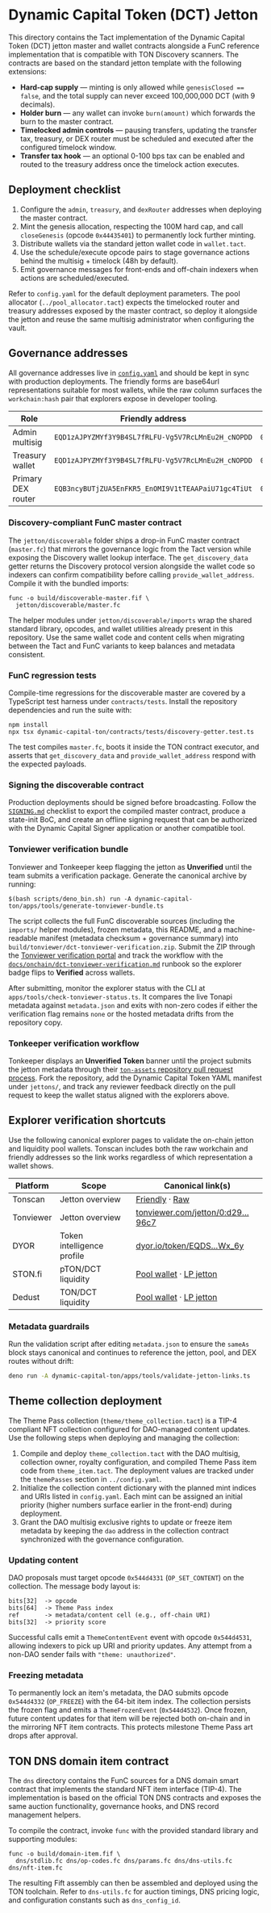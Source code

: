 # Dynamic Capital Token (DCT) Jetton

This directory contains the Tact implementation of the Dynamic Capital Token
(DCT) jetton master and wallet contracts alongside a FunC reference
implementation that is compatible with TON Discovery scanners. The contracts are
based on the standard jetton template with the following extensions:

- **Hard-cap supply** — minting is only allowed while `genesisClosed == false`,
  and the total supply can never exceed 100,000,000 DCT (with 9 decimals).
- **Holder burn** — any wallet can invoke `burn(amount)` which forwards the burn
  to the master contract.
- **Timelocked admin controls** — pausing transfers, updating the transfer tax,
  treasury, or DEX router must be scheduled and executed after the configured
  timelock window.
- **Transfer tax hook** — an optional 0-100 bps tax can be enabled and routed to
  the treasury address once the timelock action executes.

## Deployment checklist

1. Configure the `admin`, `treasury`, and `dexRouter` addresses when deploying
   the master contract.
2. Mint the genesis allocation, respecting the 100M hard cap, and call
   `closeGenesis` (opcode `0x44435401`) to permanently lock further minting.
3. Distribute wallets via the standard jetton wallet code in `wallet.tact`.
4. Use the schedule/execute opcode pairs to stage governance actions behind the
   multisig + timelock (48h by default).
5. Emit governance messages for front-ends and off-chain indexers when actions
   are scheduled/executed.

Refer to `config.yaml` for the default deployment parameters. The pool allocator
(`../pool_allocator.tact`) expects the timelocked router and treasury addresses
exposed by the master contract, so deploy it alongside the jetton and reuse the
same multisig administrator when configuring the vault.

## Governance addresses

All governance addresses live in [`config.yaml`](../config.yaml) and should be
kept in sync with production deployments. The friendly forms are base64url
representations suitable for most wallets, while the raw column surfaces the
`workchain:hash` pair that explorers expose in developer tooling.

| Role          | Friendly address                                                                 | Raw (`workchain:hash`)                                                    | Tonviewer link                                                                 |
| ------------- | -------------------------------------------------------------------------------- | ------------------------------------------------------------------------- | ------------------------------------------------------------------------------ |
| Admin multisig | `EQD1zAJPYZMYf3Y9B4SL7fRLFU-Vg5V7RcLMnEu2H_cNOPDD` | `0:f5cc024f6193187f763d07848bedf44b154f9583957b45c2cc9c4bb61ff70d38` | [tonviewer.com/EQD1z…NOPDD](https://tonviewer.com/EQD1zAJPYZMYf3Y9B4SL7fRLFU-Vg5V7RcLMnEu2H_cNOPDD) |
| Treasury wallet | `EQD1zAJPYZMYf3Y9B4SL7fRLFU-Vg5V7RcLMnEu2H_cNOPDD` | `0:f5cc024f6193187f763d07848bedf44b154f9583957b45c2cc9c4bb61ff70d38` | [tonviewer.com/EQD1z…NOPDD](https://tonviewer.com/EQD1zAJPYZMYf3Y9B4SL7fRLFU-Vg5V7RcLMnEu2H_cNOPDD) |
| Primary DEX router | `EQB3ncyBUTjZUA5EnFKR5_EnOMI9V1tTEAAPaiU71gc4TiUt` | `0:779dcc815138d9500e449c5291e7f12738c23d575b5310000f6a253bd607384e` | [tonviewer.com/EQB3n…TiUt](https://tonviewer.com/EQB3ncyBUTjZUA5EnFKR5_EnOMI9V1tTEAAPaiU71gc4TiUt) |

### Discovery-compliant FunC master contract

The `jetton/discoverable` folder ships a drop-in FunC master contract
(`master.fc`) that mirrors the governance logic from the Tact version while
exposing the Discovery wallet lookup interface. The `get_discovery_data`
getter returns the Discovery protocol version alongside the wallet code so
indexers can confirm compatibility before calling `provide_wallet_address`.
Compile it with the bundled imports:

```
func -o build/discoverable-master.fif \
  jetton/discoverable/master.fc
```

The helper modules under `jetton/discoverable/imports` wrap the shared standard
library, opcodes, and wallet utilities already present in this repository. Use
the same wallet code and content cells when migrating between the Tact and FunC
variants to keep balances and metadata consistent.

### FunC regression tests

Compile-time regressions for the discoverable master are covered by a TypeScript
test harness under `contracts/tests`. Install the repository dependencies and
run the suite with:

```
npm install
npx tsx dynamic-capital-ton/contracts/tests/discovery-getter.test.ts
```

The test compiles `master.fc`, boots it inside the TON contract executor, and
asserts that `get_discovery_data` and `provide_wallet_address` respond with the
expected payloads.

### Signing the discoverable contract

Production deployments should be signed before broadcasting. Follow the
[`SIGNING.md`](./SIGNING.md) checklist to export the compiled master contract,
produce a state-init BoC, and create an offline signing request that can be
authorized with the Dynamic Capital Signer application or another compatible
tool.

### Tonviewer verification bundle

Tonviewer and Tonkeeper keep flagging the jetton as **Unverified** until the
team submits a verification package. Generate the canonical archive by running:

```
$(bash scripts/deno_bin.sh) run -A dynamic-capital-ton/apps/tools/generate-tonviewer-bundle.ts
```

The script collects the full FunC discoverable sources (including the `imports/`
helper modules), frozen metadata, this README, and a machine-readable manifest
(metadata checksum + governance summary) into
`build/tonviewer/dct-tonviewer-verification.zip`. Submit the ZIP through the
[Tonviewer verification portal](https://tonviewer.com/verification) and track
the workflow with the
[`docs/onchain/dct-tonviewer-verification.md`](../../docs/onchain/dct-tonviewer-verification.md)
runbook so the explorer badge flips to **Verified** across wallets.

After submitting, monitor the explorer status with the CLI at
`apps/tools/check-tonviewer-status.ts`. It compares the live Tonapi metadata
against `metadata.json` and exits with non-zero codes if either the verification
flag remains `none` or the hosted metadata drifts from the repository copy.

### Tonkeeper verification workflow

Tonkeeper displays an **Unverified Token** banner until the project submits the
jetton metadata through their [`ton-assets` repository pull request
process](https://tonkeeper.helpscoutdocs.com/article/127-tokennftverification).
Fork the repository, add the Dynamic Capital Token YAML manifest under
`jettons/`, and track any reviewer feedback directly on the pull request to keep
the wallet status aligned with the explorers above.

## Explorer verification shortcuts

Use the following canonical explorer pages to validate the on-chain jetton and
liquidity pool wallets. Tonscan includes both the raw workchain and friendly
addresses so the link works regardless of which representation a wallet shows.

| Platform  | Scope                      | Canonical link(s)                                                                                                    |
| --------- | -------------------------- | -------------------------------------------------------------------------------------------------------------------- |
| Tonscan   | Jetton overview            | [Friendly](https://tonscan.org/jetton/EQDSmz4RrDBFG-T1izwVJ7q1dpAq1mJTLrKwyMYJig6Wx_6y) · [Raw](https://tonscan.org/jetton/0:d29b3e11ac30451be4f58b3c1527bab576902ad662532eb2b0c8c6098a0e96c7) |
| Tonviewer | Jetton overview            | [tonviewer.com/jetton/0:d29…96c7](https://tonviewer.com/jetton/0:d29b3e11ac30451be4f58b3c1527bab576902ad662532eb2b0c8c6098a0e96c7)                                                             |
| DYOR      | Token intelligence profile | [dyor.io/token/EQDS…Wx_6y](https://dyor.io/token/EQDSmz4RrDBFG-T1izwVJ7q1dpAq1mJTLrKwyMYJig6Wx_6y)                                                        |
| STON.fi   | pTON/DCT liquidity         | [Pool wallet](https://tonviewer.com/EQB3ncyBUTjZUA5EnFKR5_EnOMI9V1tTEAAPaiU71gc4TiUt) · [LP jetton](https://tonviewer.com/jetton/0:31876bc3dd431f36b176f692a5e96b0ecf1aedebfa76497acd2f3661d6fbacd3) |
| Dedust    | TON/DCT liquidity          | [Pool wallet](https://tonviewer.com/EQAxh2vD3UMfNrF29pKl6WsOzxrt6_p2SXrNLzZh1vus0_MI) · [LP jetton](https://tonviewer.com/jetton/0:d3278947b93e817536048a8f7d50c64d0bd873950f937e803d4c7aefcab2ee98) |

### Metadata guardrails

Run the validation script after editing `metadata.json` to ensure the `sameAs`
block stays canonical and continues to reference the jetton, pool, and DEX
routes without drift:

```sh
deno run -A dynamic-capital-ton/apps/tools/validate-jetton-links.ts
```

## Theme collection deployment

The Theme Pass collection (`theme/theme_collection.tact`) is a TIP-4 compliant
NFT collection configured for DAO-managed content updates. Use the following
steps when deploying and managing the collection:

1. Compile and deploy `theme_collection.tact` with the DAO multisig, collection
   owner, royalty configuration, and compiled Theme Pass item code from
   `theme_item.tact`. The deployment values are tracked under the `themePasses`
   section in `../config.yaml`.
2. Initialize the collection content dictionary with the planned mint indices
   and URIs listed in `config.yaml`. Each mint can be assigned an initial
   priority (higher numbers surface earlier in the front-end) during deployment.
3. Grant the DAO multisig exclusive rights to update or freeze item metadata by
   keeping the `dao` address in the collection contract synchronized with the
   governance configuration.

### Updating content

DAO proposals must target opcode `0x544d4331` (`OP_SET_CONTENT`) on the
collection. The message body layout is:

```
bits[32]  -> opcode
bits[64]  -> Theme Pass index
ref       -> metadata/content cell (e.g., off-chain URI)
bits[32]  -> priority score
```

Successful calls emit a `ThemeContentEvent` event with opcode `0x544d4531`,
allowing indexers to pick up URI and priority updates. Any attempt from a
non-DAO sender fails with `"theme: unauthorized"`.

### Freezing metadata

To permanently lock an item's metadata, the DAO submits opcode `0x544d4332`
(`OP_FREEZE`) with the 64-bit item index. The collection persists the frozen
flag and emits a `ThemeFrozenEvent` (`0x544d4532`). Once frozen, future content
updates for that item will be rejected both on-chain and in the mirroring NFT
item contracts. This protects milestone Theme Pass art drops after approval.

## TON DNS domain item contract

The `dns` directory contains the FunC sources for a DNS domain smart contract
that implements the standard NFT item interface (TIP-4). The implementation is
based on the official TON DNS contracts and exposes the same auction
functionality, governance hooks, and DNS record management helpers.

To compile the contract, invoke `func` with the provided standard library and
supporting modules:

```
func -o build/domain-item.fif \
  dns/stdlib.fc dns/op-codes.fc dns/params.fc dns/dns-utils.fc dns/nft-item.fc
```

The resulting Fift assembly can then be assembled and deployed using the TON
toolchain. Refer to `dns-utils.fc` for auction timings, DNS pricing logic, and
configuration constants such as `dns_config_id`.
